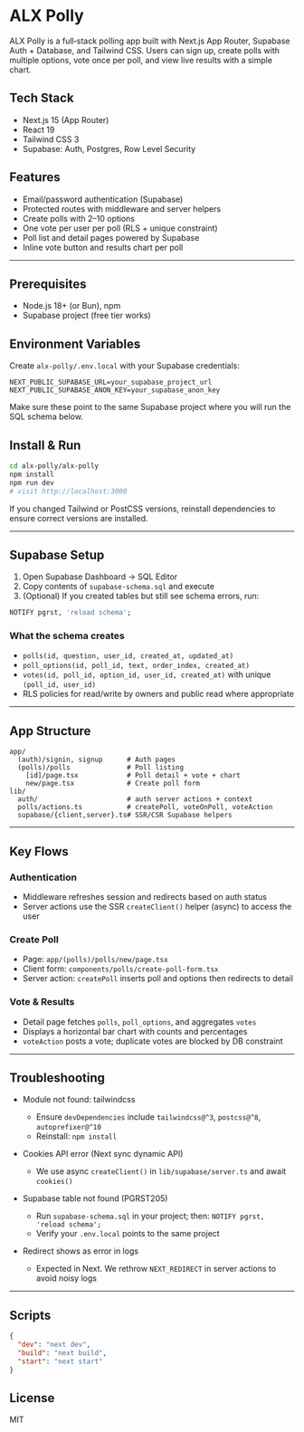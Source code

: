 # ALX Polly

ALX Polly is a full‑stack polling app built with Next.js App Router, Supabase Auth + Database, and Tailwind CSS. Users can sign up, create polls with multiple options, vote once per poll, and view live results with a simple chart.

## Tech Stack
- Next.js 15 (App Router)
- React 19
- Tailwind CSS 3
- Supabase: Auth, Postgres, Row Level Security

## Features
- Email/password authentication (Supabase)
- Protected routes with middleware and server helpers
- Create polls with 2–10 options
- One vote per user per poll (RLS + unique constraint)
- Poll list and detail pages powered by Supabase
- Inline vote button and results chart per poll

---

## Prerequisites
- Node.js 18+ (or Bun), npm
- Supabase project (free tier works)

## Environment Variables
Create `alx-polly/.env.local` with your Supabase credentials:

```env
NEXT_PUBLIC_SUPABASE_URL=your_supabase_project_url
NEXT_PUBLIC_SUPABASE_ANON_KEY=your_supabase_anon_key
```

Make sure these point to the same Supabase project where you will run the SQL schema below.

## Install & Run

```bash
cd alx-polly/alx-polly
npm install
npm run dev
# visit http://localhost:3000
```

If you changed Tailwind or PostCSS versions, reinstall dependencies to ensure correct versions are installed.

---

## Supabase Setup
1. Open Supabase Dashboard → SQL Editor
2. Copy contents of `supabase-schema.sql` and execute
3. (Optional) If you created tables but still see schema errors, run:

```sql
NOTIFY pgrst, 'reload schema';
```

### What the schema creates
- `polls(id, question, user_id, created_at, updated_at)`
- `poll_options(id, poll_id, text, order_index, created_at)`
- `votes(id, poll_id, option_id, user_id, created_at)` with unique `(poll_id, user_id)`
- RLS policies for read/write by owners and public read where appropriate

---

## App Structure

```text
app/
  (auth)/signin, signup      # Auth pages
  (polls)/polls              # Poll listing
    [id]/page.tsx            # Poll detail + vote + chart
    new/page.tsx             # Create poll form
lib/
  auth/                      # auth server actions + context
  polls/actions.ts           # createPoll, voteOnPoll, voteAction
  supabase/{client,server}.ts# SSR/CSR Supabase helpers
```

---

## Key Flows

### Authentication
- Middleware refreshes session and redirects based on auth status
- Server actions use the SSR `createClient()` helper (async) to access the user

### Create Poll
- Page: `app/(polls)/polls/new/page.tsx`
- Client form: `components/polls/create-poll-form.tsx`
- Server action: `createPoll` inserts poll and options then redirects to detail

### Vote & Results
- Detail page fetches `polls`, `poll_options`, and aggregates `votes`
- Displays a horizontal bar chart with counts and percentages
- `voteAction` posts a vote; duplicate votes are blocked by DB constraint

---

## Troubleshooting

- Module not found: tailwindcss
  - Ensure `devDependencies` include `tailwindcss@^3`, `postcss@^8`, `autoprefixer@^10`
  - Reinstall: `npm install`

- Cookies API error (Next sync dynamic API)
  - We use async `createClient()` in `lib/supabase/server.ts` and await `cookies()`

- Supabase table not found (PGRST205)
  - Run `supabase-schema.sql` in your project; then: `NOTIFY pgrst, 'reload schema';`
  - Verify your `.env.local` points to the same project

- Redirect shows as error in logs
  - Expected in Next. We rethrow `NEXT_REDIRECT` in server actions to avoid noisy logs

---

## Scripts
```json
{
  "dev": "next dev",
  "build": "next build",
  "start": "next start"
}
```

## License
MIT
